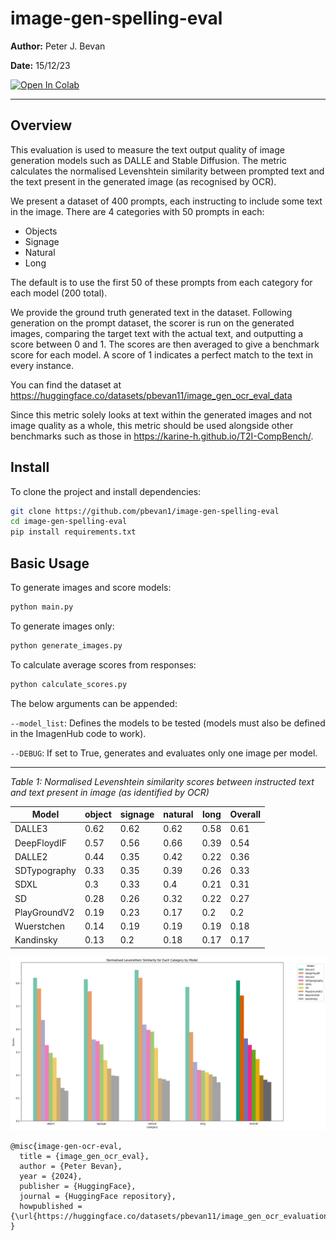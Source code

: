 
# image-gen-spelling-eval

**Author:** Peter J. Bevan

**Date:** 15/12/23

<a target="_blank" href="https://colab.research.google.com/github/pbevan1/image_gen_ocr_eval/blob/main/image_gen_ocr_evaluation.ipynb">
  <img src="https://colab.research.google.com/assets/colab-badge.svg" alt="Open In Colab"/>
</a>

---

## Overview

This evaluation is used to measure the text output quality of image generation models such as DALLE and Stable Diffusion. The metric calculates the normalised Levenshtein similarity between prompted text and the text present in the generated image (as recognised by OCR).

We present a dataset of 400 prompts, each instructing to include some text in the image. There are 4 categories with 50 prompts in each:

* Objects
* Signage
* Natural
* Long

The default is to use the first 50 of these prompts from each category for each model (200 total).

We provide the ground truth generated text in the dataset. Following generation on the prompt dataset, the scorer is run on the generated images, comparing the target text with the actual text, and outputting a score between 0 and 1. The scores are then averaged to give a benchmark score for each model. A score of 1 indicates a perfect match to the text in every instance.

You can find the dataset at https://huggingface.co/datasets/pbevan11/image_gen_ocr_eval_data

Since this metric solely looks at text within the generated images and not image quality as a whole, this metric should be used alongside other benchmarks such as those in https://karine-h.github.io/T2I-CompBench/.

## Install

To clone the project and install dependencies:

```bash
git clone https://github.com/pbevan1/image-gen-spelling-eval
cd image-gen-spelling-eval
pip install requirements.txt
```

## Basic Usage

To generate images and score models:

```bash
python main.py
```

To generate images only:

```bash
python generate_images.py
```

To calculate average scores from responses:

```bash
python calculate_scores.py
```

The below arguments can be appended:

`--model_list`: Defines the models to be tested (models must also be defined in the ImagenHub code to work).

`--DEBUG`: If set to True, generates and evaluates only one image per model.

---
*Table 1: Normalised Levenshtein similarity scores between instructed text and text present in image (as identified by OCR)*

| Model | object | signage | natural | long | Overall |
| --- | --- | --- | --- | --- | --- |
| DALLE3 | 0.62 | 0.62 | 0.62 | 0.58 | 0.61 |
| DeepFloydIF | 0.57 | 0.56 | 0.66 | 0.39 | 0.54 |
| DALLE2 | 0.44 | 0.35 | 0.42 | 0.22 | 0.36 |
| SDTypography | 0.33 | 0.35 | 0.39 | 0.26 | 0.33 |
| SDXL | 0.3 | 0.33 | 0.4 | 0.21 | 0.31 |
| SD | 0.28 | 0.26 | 0.32 | 0.22 | 0.27 |
| PlayGroundV2 | 0.19 | 0.23 | 0.17 | 0.2 | 0.2 |
| Wuerstchen | 0.14 | 0.19 | 0.19 | 0.19 | 0.18 |
| Kandinsky | 0.13 | 0.2 | 0.18 | 0.17 | 0.17 |

![Image generation model spelling comparison](examples/model_comparison.png)


```
@misc{image-gen-ocr-eval,
  title = {image_gen_ocr_eval},
  author = {Peter Bevan},
  year = {2024},
  publisher = {HuggingFace},
  journal = {HuggingFace repository},
  howpublished = {\url{https://huggingface.co/datasets/pbevan11/image_gen_ocr_evaluation_data}},
}
```
